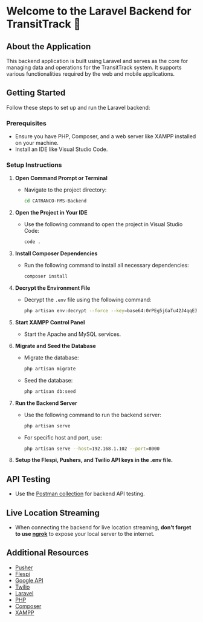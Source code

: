 # **Welcome to the Laravel Backend for TransitTrack** 👋

## **About the Application**

This backend application is built using Laravel and serves as the core for managing data and operations for the TransitTrack system. It supports various functionalities required by the web and mobile applications.

## **Getting Started**

Follow these steps to set up and run the Laravel backend:

### **Prerequisites**

- Ensure you have PHP, Composer, and a web server like XAMPP installed on your machine.
- Install an IDE like Visual Studio Code.

### **Setup Instructions**

1. **Open Command Prompt or Terminal**

   - Navigate to the project directory:
     ```sh
     cd CATRANCO-FMS-Backend
     ```

2. **Open the Project in Your IDE**

   - Use the following command to open the project in Visual Studio Code:
     ```sh
     code .
     ```

3. **Install Composer Dependencies**

   - Run the following command to install all necessary dependencies:
     ```sh
     composer install
     ```

4. **Decrypt the Environment File**

   - Decrypt the `.env` file using the following command:
     ```sh
     php artisan env:decrypt --force --key=base64:0rPEg5jGaTu42J4qqE3vTy1MpMsFDy2CxvtDI8eaHrQ=
     ```

5. **Start XAMPP Control Panel**

   - Start the Apache and MySQL services.

6. **Migrate and Seed the Database**

   - Migrate the database:
     ```sh
     php artisan migrate
     ```
   - Seed the database:
     ```sh
     php artisan db:seed
     ```

7. **Run the Backend Server**

   - Use the following command to run the backend server:
     ```sh
     php artisan serve
     ```
   - For specific host and port, use:
     ```sh
     php artisan serve --host=192.168.1.102 --port=8000
     ```

8. **Setup the Flespi, Pushers, and Twilio API keys in the .env file.**


## **API Testing**

- Use the [Postman collection](https://drive.google.com/drive/folders/1fZ1GIAs7jkucjnq5UP9AzCMy0FUwEd3t?usp=sharing) for backend API testing.

## **Live Location Streaming**

- When connecting the backend for live location streaming, **don't forget to use [ngrok](https://ngrok.com/)** to expose your local server to the internet.

## **Additional Resources**

- [Pusher](https://pusher.com/)
- [Flespi](https://flespi.io/)
- [Google API](https://console.developers.google.com/)
- [Twilio](https://www.twilio.com/)
- [Laravel](https://laravel.com/)
- [PHP](https://www.php.net/)
- [Composer](https://getcomposer.org/)
- [XAMPP](https://www.apachefriends.org/download.html)